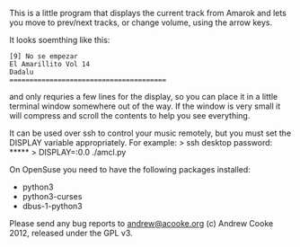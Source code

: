 This is a little program that displays the current track from Amarok and
lets you move to prev/next tracks, or change volume, using the arrow keys.

It looks soemthing like this:

    [9] No se empezar
    El Amarillito Vol 14
    Dadalu
    =======================================

and only requries a few lines for the display, so you can place it in a
little terminal window somewhere out of the way.  If the window is very
small it will compress and scroll the contents to help you see everything.

It can be used over ssh to control your music remotely, but you must set
the DISPLAY variable appropriately.  For example:
    > ssh desktop
    password: *****
    > DISPLAY=:0.0 ./amcl.py

On OpenSuse you need to have the following packages installed:
* python3
* python3-curses
* dbus-1-python3
  
Please send any bug reports to andrew@acooke.org
(c) Andrew Cooke 2012, released under the GPL v3.
